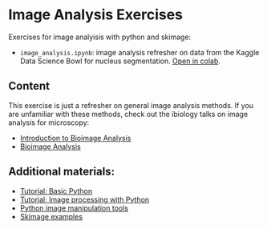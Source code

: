 # Image Analysis Exercises

Exercises for image analyisis with python and skimage:
- `image_analysis.ipynb`: image analysis refresher on data from the Kaggle Data Science Bowl for nucleus segmentation. [Open in colab](https://colab.research.google.com/github/constantinpape/dl-teaching-resources/blob/main/exercises/image_analysis/image_analysis.ipynb).

## Content

This exercise is just a refresher on general image analysis methods. If you are unfamiliar with these methods, check out the ibiology talks on image analysis for microscopy: 
 * [Introduction to Bioimage Analysis](https://www.ibiology.org/techniques/introduction-to-bioimage-analysis/)
 * [Bioimage Analysis](https://www.ibiology.org/techniques/bioimage-analysis/)

## Additional materials:

 * [Tutorial: Basic Python](https://www.w3schools.com/python/)
 * [Tutorial: Image processing with Python](https://datacarpentry.org/image-processing/)
 * [Python image manipulation tools](https://opensource.com/article/19/3/python-image-manipulation-tools)
 * [Skimage examples](https://scikit-image.org/docs/stable/auto_examples/index.html)
